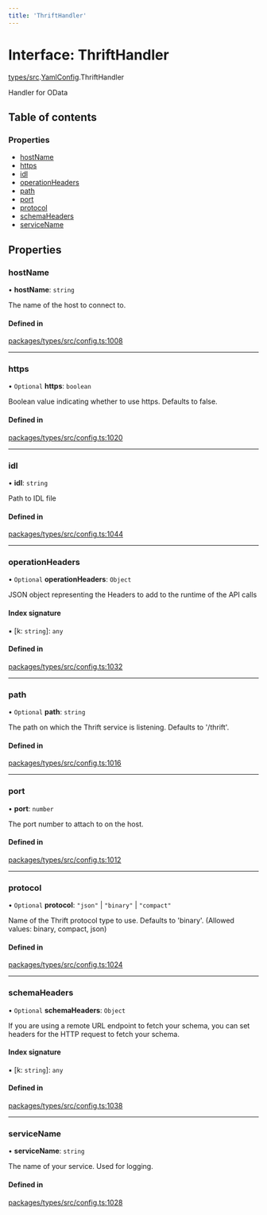 ```yaml
---
title: 'ThriftHandler'
---
```


# Interface: ThriftHandler

[types/src](../modules/types_src).[YamlConfig](../modules/types_src.YamlConfig).ThriftHandler

Handler for OData

## Table of contents

### Properties

- [hostName](types_src.YamlConfig.ThriftHandler#hostname)
- [https](types_src.YamlConfig.ThriftHandler#https)
- [idl](types_src.YamlConfig.ThriftHandler#idl)
- [operationHeaders](types_src.YamlConfig.ThriftHandler#operationheaders)
- [path](types_src.YamlConfig.ThriftHandler#path)
- [port](types_src.YamlConfig.ThriftHandler#port)
- [protocol](types_src.YamlConfig.ThriftHandler#protocol)
- [schemaHeaders](types_src.YamlConfig.ThriftHandler#schemaheaders)
- [serviceName](types_src.YamlConfig.ThriftHandler#servicename)

## Properties

### hostName

• **hostName**: `string`

The name of the host to connect to.

#### Defined in

[packages/types/src/config.ts:1008](https://github.com/Urigo/graphql-mesh/blob/master/packages/types/src/config.ts#L1008)

___

### https

• `Optional` **https**: `boolean`

Boolean value indicating whether to use https. Defaults to false.

#### Defined in

[packages/types/src/config.ts:1020](https://github.com/Urigo/graphql-mesh/blob/master/packages/types/src/config.ts#L1020)

___

### idl

• **idl**: `string`

Path to IDL file

#### Defined in

[packages/types/src/config.ts:1044](https://github.com/Urigo/graphql-mesh/blob/master/packages/types/src/config.ts#L1044)

___

### operationHeaders

• `Optional` **operationHeaders**: `Object`

JSON object representing the Headers to add to the runtime of the API calls

#### Index signature

▪ [k: `string`]: `any`

#### Defined in

[packages/types/src/config.ts:1032](https://github.com/Urigo/graphql-mesh/blob/master/packages/types/src/config.ts#L1032)

___

### path

• `Optional` **path**: `string`

The path on which the Thrift service is listening. Defaults to '/thrift'.

#### Defined in

[packages/types/src/config.ts:1016](https://github.com/Urigo/graphql-mesh/blob/master/packages/types/src/config.ts#L1016)

___

### port

• **port**: `number`

The port number to attach to on the host.

#### Defined in

[packages/types/src/config.ts:1012](https://github.com/Urigo/graphql-mesh/blob/master/packages/types/src/config.ts#L1012)

___

### protocol

• `Optional` **protocol**: ``"json"`` \| ``"binary"`` \| ``"compact"``

Name of the Thrift protocol type to use. Defaults to 'binary'. (Allowed values: binary, compact, json)

#### Defined in

[packages/types/src/config.ts:1024](https://github.com/Urigo/graphql-mesh/blob/master/packages/types/src/config.ts#L1024)

___

### schemaHeaders

• `Optional` **schemaHeaders**: `Object`

If you are using a remote URL endpoint to fetch your schema, you can set headers for the HTTP request to fetch your schema.

#### Index signature

▪ [k: `string`]: `any`

#### Defined in

[packages/types/src/config.ts:1038](https://github.com/Urigo/graphql-mesh/blob/master/packages/types/src/config.ts#L1038)

___

### serviceName

• **serviceName**: `string`

The name of your service. Used for logging.

#### Defined in

[packages/types/src/config.ts:1028](https://github.com/Urigo/graphql-mesh/blob/master/packages/types/src/config.ts#L1028)
